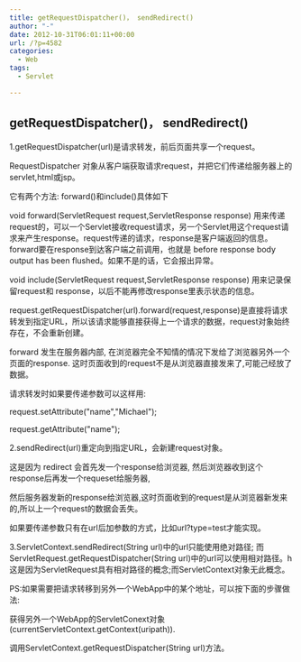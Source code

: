 ```yaml
---
title: getRequestDispatcher()， sendRedirect()
author: "-"
date: 2012-10-31T06:01:11+00:00
url: /?p=4582
categories:
  - Web
tags:
  - Servlet

---
```

## getRequestDispatcher()， sendRedirect()
1.getRequestDispatcher(url)是请求转发，前后页面共享一个request。

RequestDispatcher 对象从客户端获取请求request，并把它们传递给服务器上的servlet,html或jsp。

它有两个方法: forward()和include()具体如下

void forward(ServletRequest request,ServletResponse response) 用来传递request的，可以一个Servlet接收request请求，另一个Servlet用这个request请求来产生response。request传递的请求，response是客户端返回的信息。forward要在response到达客户端之前调用，也就是 before response body output has been flushed。如果不是的话，它会报出异常。

void include(ServletRequest request,ServletResponse response) 用来记录保留request和 response，以后不能再修改response里表示状态的信息。

request.getRequestDispatcher(url).forward(request,response)是直接将请求转发到指定URL，所以该请求能够直接获得上一个请求的数据，request对象始终存在，不会重新创建。

forward 发生在服务器内部, 在浏览器完全不知情的情况下发给了浏览器另外一个页面的response. 这时页面收到的request不是从浏览器直接发来了,可能己经放了数据。

请求转发时如果要传递参数可以这样用: 

request.setAttribute("name","Michael");

request.getAttribute("name");

2.sendRedirect(url)重定向到指定URL，会新建request对象。

这是因为 redirect 会首先发一个response给浏览器, 然后浏览器收到这个response后再发一个requeset给服务器,

然后服务器发新的response给浏览器,这时页面收到的request是从浏览器新发来的,所以上一个request的数据会丢失。

如果要传递参数只有在url后加参数的方式，比如url?type=test才能实现。

3.ServletContext.sendRedirect(String url)中的url只能使用绝对路径; 而ServletRequest.getRequestDispatcher(String url)中的url可以使用相对路径。h这是因为ServletRequest具有相对路径的概念;而ServletContext对象无此概念。

PS:如果需要把请求转移到另外一个WebApp中的某个地址，可以按下面的步骤做法: 

获得另外一个WebApp的ServletConext对象(currentServletContext.getContext(uripath)).

调用ServletContext.getRequestDispatcher(String url)方法。